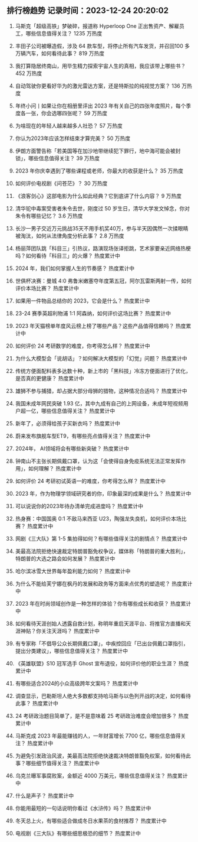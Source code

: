 
## 排行榜趋势 记录时间：2023-12-24 20:20:02
  
  1. 马斯克「超级高铁」梦破碎，报道称 Hyperloop One 正出售资产、解雇员工，哪些信息值得关注？ 1235 万热度
    
  2. 丰田子公司被曝造假，涉及 64 款车型，将停止所有汽车发货，并召回100 多万辆汽车，如何看待此事？ 819 万热度
    
  3. 我打算隐居终南山，用毕生精力探索宇宙人生的真相，我应该带上哪些书？ 452 万热度
    
  4. 自动驾驶你更看好华为的激光雷达方案，还是特斯拉的纯视觉方案？ 136 万热度
    
  5. 年终小问丨如果让你在相册里评出 2023 年有关自己的四张年度照片，每个季度各一张，你会选哪四张呢？ 59 万热度
    
  6. 为啥现在的年轻人越来越多人社恐？ 57 万热度
    
  7. 你认为2023年应该怎样结束才算完美？ 50 万热度
    
  8. 伊朗方面警告称「若美国等在加沙地带继续犯下罪行，地中海可能会被封锁」，哪些信息值得关注？ 39 万热度
    
  9. 2023 年你庆幸遇到了哪些课程或老师，你最大的收获是什么？ 35 万热度
    
  10. 如何评价电视剧《问苍茫》？ 30 万热度
    
  11. 《浪客剑心》这部电影为什么如此经典？它到底讲了什么内容？ 9 万热度
    
  12. 清华铊中毒案受害者朱令去世，刚度过 50 岁生日，清华大学发文悼念，你对朱令有哪些记忆？ 3.6 万热度
    
  13. 长沙一男子交近万元挑战35天不用手机奖40万，参与半天因偶然一次揉眼睛被淘汰，如何从法律角度分析此事？ 2.8 万热度
    
  14. 杨丽萍团队跳「科目三」引热议，路演现场张译拒跳，艺术家要亲近网络热梗吗？如何看待「科目三」的火爆？ 热度累计中
    
  15. 2024 年，我们如何掌握人生的节奏感？ 热度累计中
    
  16. 世俱杯决赛：曼城 4:0 弗鲁米嫩塞夺年度第五冠，阿尔瓦雷斯两射一传，如何评价本场比赛？ 热度累计中
    
  17. 如果用一件物品总结你的 2023，它会是什么？ 热度累计中
    
  18. 23-24 赛季英超利物浦 1:1 阿森纳，如何评价这场比赛？ 热度累计中
    
  19. 2023 年天猫榜单年度风云榜上榜了哪些产品？这些产品值得信赖吗？ 热度累计中
    
  20. 如何评价 24 考研数学的难度，你考得怎么样？ 热度累计中
    
  21. 为什么大模型会「说胡话」？如何解决大模型的「幻觉」问题？ 热度累计中
    
  22. 传统方便面配料表多达数十种，新上市的「黑科技」冷冻方便面进行了优化，是否真的更健康？ 热度累计中
    
  23. 雄狮不参与捕猎，却占据大部分母狮的猎物，这种情况合适吗？ 热度累计中
    
  24. 我国未成年网民突破 1.93 亿，其中九成有自己的上网设备，未成年短视频用户超一亿，哪些信息值得关注？ 热度累计中
    
  25. 新年了，必须得给孩子买新衣吗？ 热度累计中
    
  26. 蔚来发布旗舰车型ET9，有哪些亮点值得关注？ 热度累计中
    
  27. 2024年， AI领域将会有哪些新突破？ 热度累计中
    
  28. 钟南山不主张长期佩戴口罩，认为这「会使得自身免疫系统无法正常发挥作用」，如何理解？ 热度累计中
    
  29. 如何评价 24 考研初试英语一的难度，你考得怎么样？ 热度累计中
    
  30. 2023 年，作为物理学领域研究者的你，印象最深的成果是什么？ 热度累计中
    
  31. 可以说说你的2023年待办清单完成进度吗？ 热度累计中
    
  32. 热身赛：中国国奥 0:1 不敌马来西亚 U23，陶强龙失良机，如何评价本场比赛？ 热度累计中
    
  33. 网剧《三大队》第 1-5 集拍得如何？有哪些值得关注的剧情点？ 热度累计中
    
  34. 美最高法院拒绝快速裁定特朗普豁免权争议，媒体称「特朗普的重大胜利」，特朗普的大选之路会如何发展？ 热度累计中
    
  35. 哈尔滨冰雪大世界每年盈利能力如何？ 热度累计中
    
  36. 为什么不能给芙宁娜在枫丹的发展和政务等方面来点优秀的塑造呢？ 热度累计中
    
  37. 2023 年在时尚领域创作是一种怎样的体验？你有哪些成长和收获？ 热度累计中
    
  38. 如何看待天涯创始人透露自救计划，称明年重启天涯平台、将推官方直播和天涯神贴？你关注天涯吗？ 热度累计中
    
  39. 有专家称「不倡导公众长期佩戴口罩」，中疾控回应「已出台佩戴口罩指引，提出分类建议」，哪些信息值得关注？ 热度累计中
    
  40. 《英雄联盟》S10 冠军选手 Ghost 宣布退役，如何评价他的职业生涯？ 热度累计中
    
  41. 有哪些适合2024的小众高级跨年文案吗？ 热度累计中
    
  42. 调查显示，巴勒斯坦人绝大多数都支持哈马斯与以色列开战的决定，如何看待此事？ 热度累计中
    
  43. 24 考研政治题目简单了，是不是意味着 25 考研政治难度会增加很多？ 热度累计中
    
  44. 马斯克成 2023 年最能赚钱的人，一年财富增长 7700  亿，哪些信息值得关注？ 热度累计中
    
  45. 为避免引发政治风波，美最高法院拒绝快速裁决特朗普豁免权案，如何看待此事？哪些细节值得关注？ 热度累计中
    
  46. 乌克兰曝军事腐败案，金额近 4000 万美元，哪些信息值得关注？ 热度累计中
    
  47. 什么是声子？ 热度累计中
    
  48. 你能用最短的一句话说明你看过《水浒传》吗？ 热度累计中
    
  49. 冬天总上火，有哪些适合做成冬日水果茶的食材推荐？ 热度累计中
    
  50. 电视剧《三大队》有哪些细思极恐的细节？ 热度累计中
    